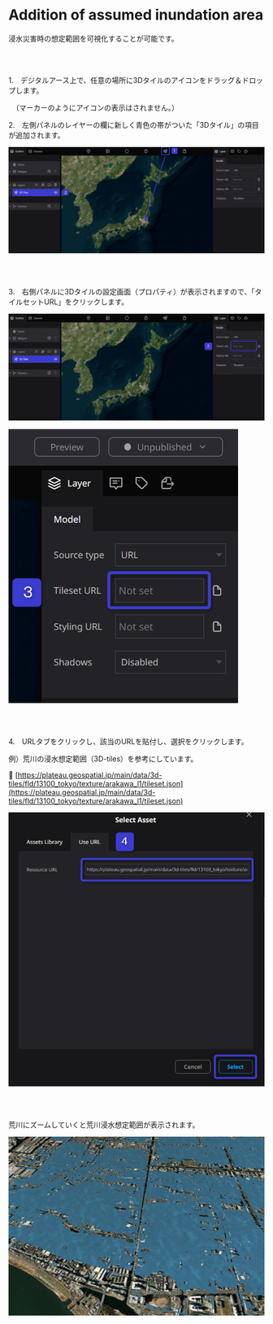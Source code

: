 # Addition of assumed inundation area

浸水災害時の想定範囲を可視化することが可能です。

<br>
<br>

1.　デジタルアース上で、任意の場所に3Dタイルのアイコンをドラッグ＆ドロップします。

　（マーカーのようにアイコンの表示はされません。）

2.　左側パネルのレイヤーの欄に新しく青色の帯がついた「3Dタイル」の項目が追加されます。

![2024-06-23_11h43_27.png](Addition%20of%20assumed%20inundation%20area%206468d8b91403461d92998d6b81a55439/2024-06-23_11h43_27.png)

<br>
<br>

3.　右側パネルに3Dタイルの設定画面（プロパティ）が表示されますので、「タイルセットURL」をクリックします。

![2024-06-23_11h44_13.png](Addition%20of%20assumed%20inundation%20area%206468d8b91403461d92998d6b81a55439/2024-06-23_11h44_13.png)

![2024-06-23_12h49_38.png](Addition%20of%20assumed%20inundation%20area%206468d8b91403461d92998d6b81a55439/2024-06-23_12h49_38.png)

<br>
<br>

4.　URLタブをクリックし、該当のURLを貼付し、選択をクリックします。

例）荒川の浸水想定範囲（3D-tiles）を参考にしています。

🌊 [https://plateau.geospatial.jp/main/data/3d-tiles/fld/13100_tokyo/texture/arakawa_l1/tileset.json](https://plateau.geospatial.jp/main/data/3d-tiles/fld/13100_tokyo/texture/arakawa_l1/tileset.json)

![2024-06-26_13h40_02.png](Addition%20of%20assumed%20inundation%20area%206468d8b91403461d92998d6b81a55439/2024-06-26_13h40_02.png)

<br>
<br>

荒川にズームしていくと荒川浸水想定範囲が表示されます。

![Untitled_(2).png](Addition%20of%20assumed%20inundation%20area%206468d8b91403461d92998d6b81a55439/Untitled_(2).png)

